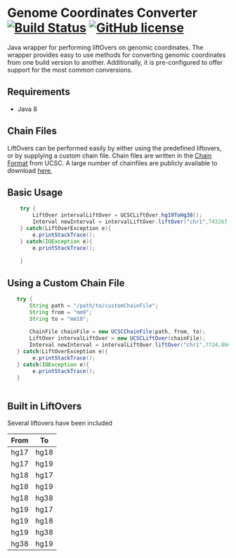 # Genome Coordinates Converter [![Build Status](https://travis-ci.org/mcupak/genome-coordinates-converter.svg?branch=develop)](https://travis-ci.org/mcupak/genome-coordinates-converter) [![GitHub license](https://img.shields.io/badge/license-Apache%202-blue.svg)](https://raw.githubusercontent.com/mcupak/genome-coordinates-converter/develop/LICENSE)

Java wrapper for performing liftOvers on genomic coordinates. The wrapper provides easy to use methods for converting genomic coordinates from one build version to another. Additionally, it is pre-configured to offer support for the most common conversions.


## Requirements

- Java 8


## Chain Files

LiftOvers can be performed easily by either using the predefined liftovers, or by supplying a custom chain file. Chain files are written in the [Chain Format](https://genome.ucsc.edu/goldenpath/help/chain.html) from UCSC. A large number of chainfiles are publicly available to download [here](http://hgdownload.cse.ucsc.edu/downloads.html),


## Basic Usage

```java
    try {
        LiftOver intervalLiftOver = UCSCLiftOver.hg19ToHg38();
        Interval newInterval = intervalLiftOver.liftOver("chr1",743267,743268);
    } catch(LiftOverException e){
        e.printStackTrace();
    } catch(IOException e){
        e.printStackTrace();
        
    }
```

## Using a Custom Chain File

```java
   try {
       String path = "/path/to/customChainFile";
       String from = "mm9";
       String to = "mm10";
    
       ChainFile chainFile = new UCSCChainFile(path, from, to);
       LiftOver intervalLiftOver = new UCSCLiftOver(chainFile);
       Interval newInterval = intervalLiftOver.liftOver("chr1",7724,8662);
   } catch(LiftOverException e){
        e.printStackTrace();
   } catch(IOException e){
        e.printStackTrace();
   }
   
```

## Built in LiftOvers

Several liftovers have been included

| From |  To  |
|------|------|
| hg17 | hg18 |
| hg17 | hg19 |
| hg18 | hg17 |
| hg18 | hg19 |
| hg18 | hg38 |
| hg19 | hg17 |
| hg19 | hg18 |
| hg19 | hg38 |
| hg38 | hg19 |
